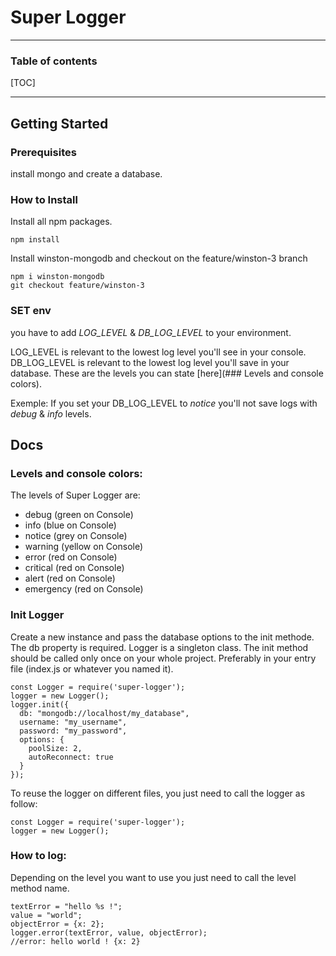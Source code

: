 
# Super Logger

----------
### Table of contents

[TOC]

----------

## Getting Started
### Prerequisites

install mongo and create a database.

### How to Install

Install all npm packages.
```
npm install
```
Install winston-mongodb and checkout on the feature/winston-3 branch
```
npm i winston-mongodb
git checkout feature/winston-3
```
### SET env
you have to add *LOG_LEVEL* & *DB_LOG_LEVEL* to your environment.

LOG_LEVEL is relevant to the lowest log level you'll see in your console.
DB_LOG_LEVEL is relevant to the lowest log level you'll save in your database. 
These are the levels you can state [here](### Levels and console colors).

Exemple: If you set your DB_LOG_LEVEL to *notice* you'll not save logs with *debug* & *info* levels. 

## Docs
### Levels and console colors:
The levels of Super Logger are:
- debug (green on Console)
- info (blue on Console)
- notice (grey on Console)
- warning (yellow on Console)
- error (red on Console)
- critical (red on Console)
- alert (red on Console)
- emergency (red on Console)

### Init Logger
Create a new instance and pass the database options to the init methode. The db property is required.
Logger is a singleton class. The init method should be called only once on your whole project. Preferably in your entry file (index.js or whatever you named it).

```
const Logger = require('super-logger');
logger = new Logger();
logger.init({
  db: "mongodb://localhost/my_database",
  username: "my_username",
  password: "my_password",
  options: {
    poolSize: 2,
    autoReconnect: true
  }
});
```
To reuse the logger on different files, you just need to call the logger as follow:
```
const Logger = require('super-logger');
logger = new Logger();
```
### How to log:
Depending on the level you want to use you just need to call the level method name.
```
textError = "hello %s !";
value = "world";
objectError = {x: 2};
logger.error(textError, value, objectError);
//error: hello world ! {x: 2}
```